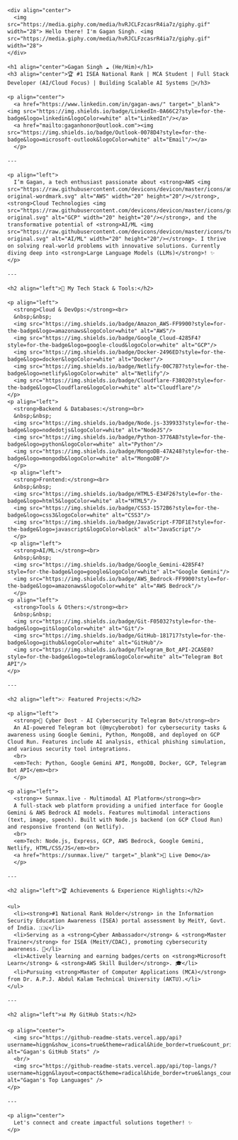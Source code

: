     <div align="center">
      <img src="https://media.giphy.com/media/hvRJCLFzcasrR4ia7z/giphy.gif" width="28"> Hello there! I'm Gagan Singh. <img src="https://media.giphy.com/media/hvRJCLFzcasrR4ia7z/giphy.gif" width="28">
    </div>

    <h1 align="center">Gagan Singh ☁️ (He/Him)</h1>
    <h3 align="center">🏆 #1 ISEA National Rank | MCA Student | Full Stack Developer (AI/Cloud Focus) | Building Scalable AI Systems 🤖</h3>

    <p align="center">
      <a href="https://www.linkedin.com/in/gagan-aws/" target="_blank"><img src="https://img.shields.io/badge/LinkedIn-0A66C2?style=for-the-badge&logo=linkedin&logoColor=white" alt="LinkedIn"/></a>
      <a href="mailto:gaganhonor@outlook.com"><img src="https://img.shields.io/badge/Outlook-0078D4?style=for-the-badge&logo=microsoft-outlook&logoColor=white" alt="Email"/></a>
      </p>

    ---

    <p align="left">
      I’m Gagan, a tech enthusiast passionate about <strong>AWS <img src="https://raw.githubusercontent.com/devicons/devicon/master/icons/amazonwebservices/amazonwebservices-original-wordmark.svg" alt="AWS" width="20" height="20"/></strong>, <strong>Cloud Technologies <img src="https://raw.githubusercontent.com/devicons/devicon/master/icons/googlecloud/googlecloud-original.svg" alt="GCP" width="20" height="20"/></strong>, and the transformative potential of <strong>AI/ML <img src="https://raw.githubusercontent.com/devicons/devicon/master/icons/tensorflow/tensorflow-original.svg" alt="AI/ML" width="20" height="20"/></strong>. I thrive on solving real-world problems with innovative solutions. Currently diving deep into <strong>Large Language Models (LLMs)</strong>! ✨
    </p>

    ---

    <h2 align="left">🚀 My Tech Stack & Tools:</h2>

    <p align="left">
      <strong>Cloud & DevOps:</strong><br>
      &nbsp;&nbsp;
      <img src="https://img.shields.io/badge/Amazon_AWS-FF9900?style=for-the-badge&logo=amazonaws&logoColor=white" alt="AWS"/>
      <img src="https://img.shields.io/badge/Google_Cloud-4285F4?style=for-the-badge&logo=google-cloud&logoColor=white" alt="GCP"/>
      <img src="https://img.shields.io/badge/Docker-2496ED?style=for-the-badge&logo=docker&logoColor=white" alt="Docker"/>
      <img src="https://img.shields.io/badge/Netlify-00C7B7?style=for-the-badge&logo=netlify&logoColor=white" alt="Netlify"/>
      <img src="https://img.shields.io/badge/Cloudflare-F38020?style=for-the-badge&logo=Cloudflare&logoColor=white" alt="Cloudflare"/>
    </p>
    <p align="left">
      <strong>Backend & Databases:</strong><br>
      &nbsp;&nbsp;
      <img src="https://img.shields.io/badge/Node.js-339933?style=for-the-badge&logo=nodedotjs&logoColor=white" alt="NodeJS"/>
      <img src="https://img.shields.io/badge/Python-3776AB?style=for-the-badge&logo=python&logoColor=white" alt="Python"/>
      <img src="https://img.shields.io/badge/MongoDB-47A248?style=for-the-badge&logo=mongodb&logoColor=white" alt="MongoDB"/>
      </p>
     <p align="left">
      <strong>Frontend:</strong><br>
      &nbsp;&nbsp;
      <img src="https://img.shields.io/badge/HTML5-E34F26?style=for-the-badge&logo=html5&logoColor=white" alt="HTML5"/>
      <img src="https://img.shields.io/badge/CSS3-1572B6?style=for-the-badge&logo=css3&logoColor=white" alt="CSS3"/>
      <img src="https://img.shields.io/badge/JavaScript-F7DF1E?style=for-the-badge&logo=javascript&logoColor=black" alt="JavaScript"/>
      </p>
     <p align="left">
      <strong>AI/ML:</strong><br>
      &nbsp;&nbsp;
      <img src="https://img.shields.io/badge/Google_Gemini-4285F4?style=for-the-badge&logo=google&logoColor=white" alt="Google Gemini"/>
      <img src="https://img.shields.io/badge/AWS_Bedrock-FF9900?style=for-the-badge&logo=amazonaws&logoColor=white" alt="AWS Bedrock"/>
      </p>
    <p align="left">
      <strong>Tools & Others:</strong><br>
      &nbsp;&nbsp;
      <img src="https://img.shields.io/badge/Git-F05032?style=for-the-badge&logo=git&logoColor=white" alt="Git"/>
      <img src="https://img.shields.io/badge/GitHub-181717?style=for-the-badge&logo=github&logoColor=white" alt="GitHub"/>
      <img src="https://img.shields.io/badge/Telegram_Bot_API-2CA5E0?style=for-the-badge&logo=telegram&logoColor=white" alt="Telegram Bot API"/>
    </p>

    ---

    <h2 align="left">💡 Featured Projects:</h2>

    <p align="left">
      <strong>🤖 Cyber Dost - AI Cybersecurity Telegram Bot</strong><br>
      An AI-powered Telegram bot (@mycyberobot) for cybersecurity tasks & awareness using Google Gemini, Python, MongoDB, and deployed on GCP Cloud Run. Features include AI analysis, ethical phishing simulation, and various security tool integrations.
      <br>
      <em>Tech: Python, Google Gemini API, MongoDB, Docker, GCP, Telegram Bot API</em><br>
      </p>

    <p align="left">
      <strong>☀️ Sunmax.live - Multimodal AI Platform</strong><br>
      A full-stack web platform providing a unified interface for Google Gemini & AWS Bedrock AI models. Features multimodal interactions (text, image, speech). Built with Node.js backend (on GCP Cloud Run) and responsive frontend (on Netlify).
      <br>
      <em>Tech: Node.js, Express, GCP, AWS Bedrock, Google Gemini, Netlify, HTML/CSS/JS</em><br>
      <a href="https://sunmax.live/" target="_blank">🔗 Live Demo</a>
      </p>

    ---

    <h2 align="left">🏆 Achievements & Experience Highlights:</h2>

    <ul>
      <li><strong>#1 National Rank Holder</strong> in the Information Security Education Awareness (ISEA) portal assessment by MeitY, Govt. of India. 🇮🇳</li>
      <li>Serving as a <strong>Cyber Ambassador</strong> & <strong>Master Trainer</strong> for ISEA (MeitY/CDAC), promoting cybersecurity awareness. 🔑</li>
      <li>Actively learning and earning badges/certs on <strong>Microsoft Learn</strong> & <strong>AWS Skill Builder</strong>. 🎓</li>
      <li>Pursuing <strong>Master of Computer Applications (MCA)</strong> from Dr. A.P.J. Abdul Kalam Technical University (AKTU).</li>
    </ul>

    ---

    <h2 align="left">📊 My GitHub Stats:</h2>

    <p align="center">
      <img src="https://github-readme-stats.vercel.app/api?username=higgn&show_icons=true&theme=radical&hide_border=true&count_private=true" alt="Gagan's GitHub Stats" />
      <br/>
      <img src="https://github-readme-stats.vercel.app/api/top-langs/?username=higgn&layout=compact&theme=radical&hide_border=true&langs_count=8" alt="Gagan's Top Languages" />
    </p>

    ---

    <p align="center">
      Let's connect and create impactful solutions together! ✨
    </p>

    
